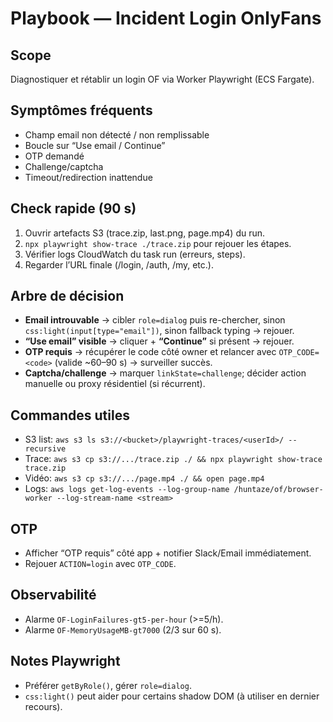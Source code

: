# Playbook — Incident Login OnlyFans

## Scope
Diagnostiquer et rétablir un login OF via Worker Playwright (ECS Fargate).

## Symptômes fréquents
- Champ email non détecté / non remplissable
- Boucle sur “Use email / Continue”
- OTP demandé
- Challenge/captcha
- Timeout/redirection inattendue

## Check rapide (90 s)
1. Ouvrir artefacts S3 (trace.zip, last.png, page.mp4) du run.
2. `npx playwright show-trace ./trace.zip` pour rejouer les étapes.
3. Vérifier logs CloudWatch du task run (erreurs, steps).
4. Regarder l’URL finale (/login, /auth, /my, etc.).

## Arbre de décision
- **Email introuvable** → cibler `role=dialog` puis re-chercher, sinon `css:light(input[type="email"])`, sinon fallback typing → rejouer.
- **“Use email” visible** → cliquer + **“Continue”** si présent → rejouer.
- **OTP requis** → récupérer le code côté owner et relancer avec `OTP_CODE=<code>` (valide ~60–90 s) → surveiller succès.
- **Captcha/challenge** → marquer `linkState=challenge`; décider action manuelle ou proxy résidentiel (si récurrent).

## Commandes utiles
- S3 list: `aws s3 ls s3://<bucket>/playwright-traces/<userId>/ --recursive`
- Trace: `aws s3 cp s3://.../trace.zip ./ && npx playwright show-trace trace.zip`
- Vidéo: `aws s3 cp s3://.../page.mp4 ./ && open page.mp4`
- Logs: `aws logs get-log-events --log-group-name /huntaze/of/browser-worker --log-stream-name <stream>`

## OTP
- Afficher “OTP requis” côté app + notifier Slack/Email immédiatement.
- Rejouer `ACTION=login` avec `OTP_CODE`.

## Observabilité
- Alarme `OF-LoginFailures-gt5-per-hour` (>=5/h).
- Alarme `OF-MemoryUsageMB-gt7000` (2/3 sur 60 s).

## Notes Playwright
- Préférer `getByRole()`, gérer `role=dialog`.
- `css:light()` peut aider pour certains shadow DOM (à utiliser en dernier recours).

